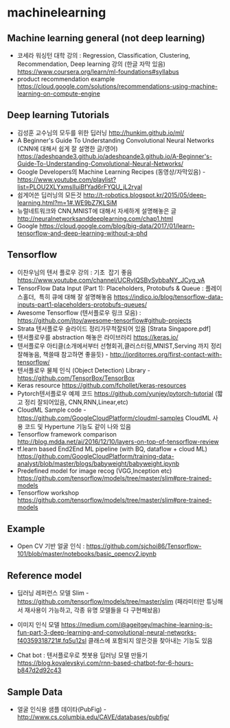 # machinelearning

## Machine learning general (not deep learning)

* 코세라 워싱턴 대학 강의 : Regression, Classification, Clustering, Recommendation, Deep learning 강의 (한글 자막 있음) https://www.coursera.org/learn/ml-foundations#syllabus
* product recommendation example https://cloud.google.com/solutions/recommendations-using-machine-learning-on-compute-engine

## Deep learning Tutorials

* 김성훈 교수님의 모두를 위한 딥러닝 http://hunkim.github.io/ml/
* A Beginner's Guide To Understanding Convolutional Neural Networks (CNN에 대해서 쉽게 잘 설명한 글/영어) https://adeshpande3.github.io/adeshpande3.github.io/A-Beginner's-Guide-To-Understanding-Convolutional-Neural-Networks/
* Google Developers의 Machine Learning Recipes (동영상/자막있음) - https://www.youtube.com/playlist?list=PLOU2XLYxmsIIuiBfYad6rFYQU_jL2ryal
* 쉽게어쓴 딥러닝의 모든것 http://t-robotics.blogspot.kr/2015/05/deep-learning.html?m=1#.WE9bZ7KLSiM 
* 뉴럴네트워크와 CNN,MNIST에 대해서 자세하게 설명해놓은 글 http://neuralnetworksanddeeplearning.com/chap1.html
* Google https://cloud.google.com/blog/big-data/2017/01/learn-tensorflow-and-deep-learning-without-a-phd

## Tensorflow

* 이찬우님의 텐서 플로우 강의 : 기초  잡기 좋음 https://www.youtube.com/channel/UCRyIQSBvSybbaNY_JCyg_vA
* TensorFlow Data Input (Part 1): Placeholders, Protobufs & Queue : 플레이스홀더,  특히 큐에 대해 잘 설명해놓음 https://indico.io/blog/tensorflow-data-inputs-part1-placeholders-protobufs-queues/
* Awesome Tensorflow (텐서플로우 링크 모음) : https://github.com/jtoy/awesome-tensorflow#github-projects
* Strata 텐서플로우 슬라이드 정리가무척잘되어 있음 [Strata Singapore.pdf]
* 텐서플로우를 abstraction 해놓은 라이브러리 https://keras.io/
* 텐서플로우 아티클(소개에서부터 선형회귀,클러스터링,MNIST,Serving 까지 정리 잘해놓음, 책쓸때 참고하면 좋을듯) - http://jorditorres.org/first-contact-with-tensorflow/
* 텐서플로우 물체 인식 (Object Detection) Library - https://github.com/TensorBox/TensorBox
* Keras resource https://github.com/fchollet/keras-resources
* Pytorch텐서플로우 예제 코드 https://github.com/yunjey/pytorch-tutorial (짧고 정리 잘되어있음, CNN,RNN,Linear,etc)
* CloudML Sample code - https://github.com/GoogleCloudPlatform/cloudml-samples CloudML 사용 코드 및 Hypertune 기능도 같이 나와 있음
* Tensorflow framework comparison http://blog.mdda.net/ai/2016/12/10/layers-on-top-of-tensorflow-review
* tf.learn based End2End ML pipeline (with BQ, dataflow + cloud ML) https://github.com/GoogleCloudPlatform/training-data-analyst/blob/master/blogs/babyweight/babyweight.ipynb
* Predefined model for image recog (VGG,Inception etc) https://github.com/tensorflow/models/tree/master/slim#pre-trained-models
* Tensorflow workshop https://github.com/tensorflow/models/tree/master/slim#pre-trained-models

## Example

* Open CV 기반 얼굴 인식 : https://github.com/sjchoi86/Tensorflow-101/blob/master/notebooks/basic_opencv2.ipynb

## Reference model

* 딥러닝 레퍼런스 모델 Slim - https://github.com/tensorflow/models/tree/master/slim (패라미터만 튜닝해서 재사용이 가능하고, 각종 유명 모델들을 다 구현해놨음)

* 이미지 인식 모델 https://medium.com/@ageitgey/machine-learning-is-fun-part-3-deep-learning-and-convolutional-neural-networks-f40359318721#.fq5u12sl 클래스에 포함되지 않은것을 찾아내는 기능도 있음

* Chat bot : 텐서플로우로 쳇봇용 딥러닝 모델 만들기 https://blog.kovalevskyi.com/rnn-based-chatbot-for-6-hours-b847d2d92c43


## Sample Data

* 얼굴 인식용 샘플 데이타(PubFig) - http://www.cs.columbia.edu/CAVE/databases/pubfig/
